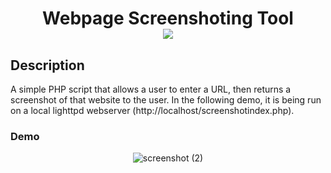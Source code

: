 <div  align=center>
	<h1>Webpage Screenshoting Tool 
	<br>
		<img src="https://img.shields.io/badge/php-%23777BB4.svg?style=for-the-badge&logo=php&logoColor=white">
		<br>
	</h1>
</div>

## Description

A simple PHP script that allows a user to enter a URL, then returns a screenshot of that website to the user. In the following demo, it is being run on a local lighttpd webserver (http://localhost/screenshotindex.php). 

### Demo 

<div  align=center>

![screenshot (2)](https://github.com/macaroonforu/Webpage-Screenshoting-Service/assets/121368271/2714b7e2-8d94-4fb0-a7b4-784738d24910)
</div>

